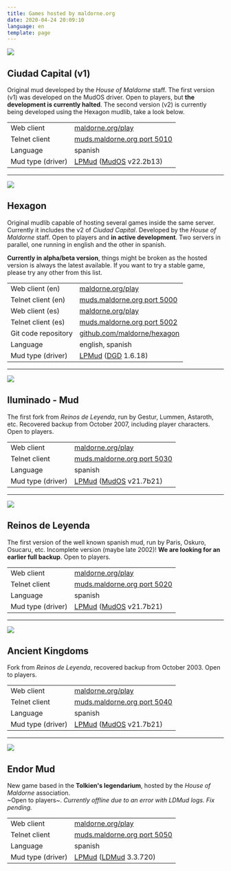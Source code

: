 ```yaml
---
title: Games hosted by maldorne.org
date: 2020-04-24 20:09:10
language: en
template: page
---
```


![](/images/ciudadcapital_logo.png)

## Ciudad Capital (v1)

Original mud developed by the _House of Maldorne_ staff. The first version (v1) was developed on the MudOS driver. Open to players, but **the development is currently halted**. The second version (v2) is currently being developed using the Hexagon mudlib, take a look below.

|   |   |
| - | - |
| Web client          | [maldorne.org/play](https://maldorne.org/play?port=5010) |
| Telnet client       | [muds.maldorne.org port 5010](telnet://muds.maldorne.org:5010) |
| Language            | spanish |
| Mud type (driver)   | [LPMud](https://en.wikipedia.org/wiki/LPMud) ([MudOS](https://en.wikipedia.org/wiki/MudOS) v22.2b13) |

---

![](/images/hexagon_logo.png)

## Hexagon

Original mudlib capable of hosting several games inside the same server. Currently it includes the v2 of *Ciudad Capital*. Developed by the _House of Maldorne_ staff. Open to players and **in active development**. Two servers in parallel, one running in english and the other in spanish.

**Currently in alpha/beta version**, things might be broken as the hosted version is always the latest available. If you want to try a stable game, please try any other from this list.

|   |   |
| - | - |
| Web client (en)     | [maldorne.org/play](https://maldorne.org/play?port=5000) |
| Telnet client (en)  | [muds.maldorne.org port 5000](telnet://muds.maldorne.org:5000) |
| Web client (es)     | [maldorne.org/play](https://maldorne.org/play?port=5002) |
| Telnet client (es)  | [muds.maldorne.org port 5002](telnet://muds.maldorne.org:5002) |
| Git code repository | [github.com/maldorne/hexagon](https://github.com/maldorne/hexagon) |
| Language            | english, spanish |
| Mud type (driver)   | [LPMud](https://en.wikipedia.org/wiki/LPMud) ([DGD](https://en.wikipedia.org/wiki/Dworkin%27s_Game_Driver) 1.6.18) |

---

![](/images/iluminado_logo.png)

## Iluminado - Mud

The first fork from _Reinos de Leyenda_, run by Gestur, Lummen, Astaroth, etc. Recovered backup from October 2007, including player characters. Open to players.  

|   |   |
| - | - |
| Web client          | [maldorne.org/play](https://maldorne.org/play?port=5030)  |
| Telnet client       | [muds.maldorne.org port 5030](telnet://muds.maldorne.org:5030) |
| Language            | spanish |
| Mud type (driver)   | [LPMud](https://en.wikipedia.org/wiki/LPMud) ([MudOS](https://en.wikipedia.org/wiki/MudOS) v21.7b21) |

---

![](/images/rl_logo.png)

## Reinos de Leyenda

The first version of the well known spanish mud, run by Paris, Oskuro, Osucaru, etc. Incomplete version (maybe late 2002)! **We are looking for an earlier full backup**. Open to players.  

|   |   |
| - | - |
| Web client          | [maldorne.org/play](https://maldorne.org/play?port=5020)  |
| Telnet client       | [muds.maldorne.org port 5020](telnet://muds.maldorne.org:5020) |
| Language            | spanish |
| Mud type (driver)   | [LPMud](https://en.wikipedia.org/wiki/LPMud) ([MudOS](https://en.wikipedia.org/wiki/MudOS) v21.7b21) |

---

![](/images/ak_logo.png)

## Ancient Kingdoms

Fork from _Reinos de Leyenda_, recovered backup from October 2003\. Open to players.  

|   |   |
| - | - |
| Web client          | [maldorne.org/play](https://maldorne.org/play?port=5040)  |
| Telnet client       | [muds.maldorne.org port 5040](telnet://muds.maldorne.org:5040) |
| Language            | spanish |
| Mud type (driver)   | [LPMud](https://en.wikipedia.org/wiki/LPMud) ([MudOS](https://en.wikipedia.org/wiki/MudOS) v21.7b21) |

---

![](/images/endor_logo.png)

## Endor Mud

New game based in the **Tolkien's legendarium**, hosted by the _House of Maldorne_ association.  
~Open to players~. *Currently offline due to an error with LDMud logs. Fix pending.*

|   |   |
| - | - |
| Web client          | [maldorne.org/play](https://maldorne.org/play?port=5050)  |
| Telnet client       | [muds.maldorne.org port 5050](telnet://muds.maldorne.org:5050) |
| Language            | spanish |
| Mud type (driver)   | [LPMud](https://en.wikipedia.org/wiki/LPMud) ([LDMud](http://www.ldmud.eu/) 3.3.720) |
